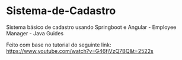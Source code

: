 # Sistema-de-Cadastro
Sistema básico de cadastro usando Springboot e Angular - Employee Manager - Java Guides

Feito com base no tutorial do seguinte link: https://www.youtube.com/watch?v=G46fjVzQ7BQ&t=2522s
